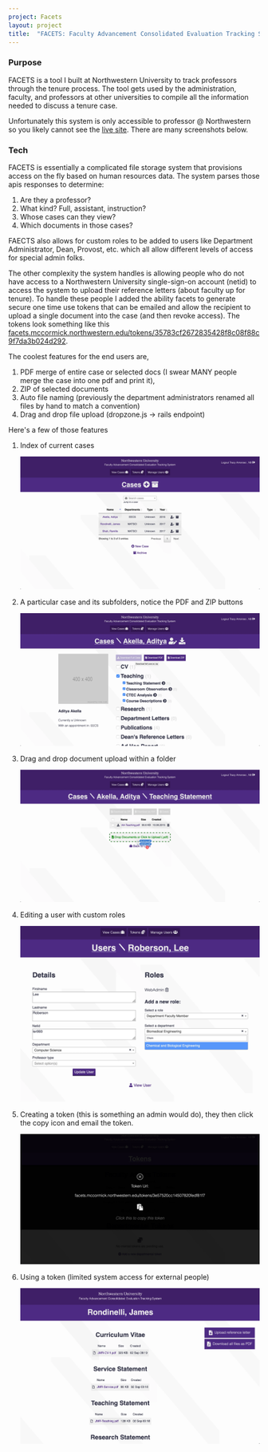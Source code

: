 ```yaml
---
project: Facets
layout: project
title:  "FACETS: Faculty Advancement Consolidated Evaluation Tracking System for Northwestern University"
---
```


### Purpose

FACETS is a tool I built at Northwestern University to track professors through the tenure process. The tool gets used by the administration, faculty, and professors at other universities to compile all the information 
needed to discuss a tenure case.

Unfortunately this system is only accessible to professor @ Northwestern so you likely cannot see the [live site](https://facets.mccormick.northwestern.edu/). There are many screenshots below.

### Tech

FACETS is essentially a complicated file storage system that provisions access on the fly based on human resources data.
The system parses those apis responses to determine:

1. Are they a professor? 
2. What kind? Full, assistant, instruction? 
3. Whose cases can they view?
4. Which documents in those cases?

FAECTS also allows for custom roles to be added to users like Department Administrator,
Dean, Provost, etc. which all allow different levels of access for special admin folks.

The other complexity the system handles is allowing people who do not have access to a Northwestern University single-sign-on account (netid) to access the system to upload their reference letters (about faculty up for tenure).
To handle these people I added the ability facets to generate secure one time use tokens that can be emailed and allow the recipient to upload
a single document into the case (and then revoke access). The tokens look something like this [facets.mccormick.northwestern.edu/tokens/35783cf2672835428f8c08f88c9f7da3b024d292](#).

The coolest features for the end users are, 

1. PDF merge of entire case or selected docs (I swear MANY people merge the case into one pdf and print it),
2. ZIP of selected documents
3. Auto file naming (previously the department administrators renamed all files by hand to match a convention)
4. Drag and drop file upload (dropzone.js -> rails endpoint)
 
Here's a few of those features

1. Index of current cases

    ![multiple cases](/assets/images/facets/cases.png.webp)

2. A particular case and its subfolders, notice the PDF and ZIP buttons

    ![single case view](/assets/images/facets/case_expanded.png.webp)
    
3. Drag and drop document upload within a folder

    ![two files being dragged and dropped to upload](/assets/images/facets/drag_and_drop.png.webp)
    
4. Editing a user with custom roles 

    ![editting a user](/assets/images/facets/user%20view%20edit.png.webp)
    
5. Creating a token (this is something an admin would do), they then click the copy icon and email the token.

    ![creating a token text field](/assets/images/facets/copy%20token.png.webp)

6. Using a token (limited system access for external people)

    ![creating a token text field](/assets/images/facets/token%20view.png.webp)

